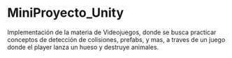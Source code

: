 # MiniProyecto_Unity
Implementación de la materia de Videojuegos, donde se busca practicar conceptos de detección de colisiones, prefabs, y mas, a traves de un juego donde el player lanza un hueso y destruye animales. 

